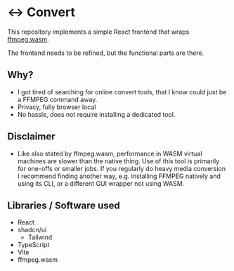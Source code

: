 # ↔️ Convert

This repository implements a simple React frontend that wraps [ffmpeg.wasm](https://github.com/ffmpegwasm/ffmpeg.wasm).

The frontend needs to be refined, but the functional parts are there.

## Why?

- I got tired of searching for online convert tools, that I know could just be a FFMPEG command away.
- Privacy, fully browser local
- No hassle, does not require installing a dedicated tool.

## Disclaimer

- Like also stated by ffmpeg.wasm, performance in WASM virtual machines are slower than the native thing.
  Use of this tool is primarily for one-offs or smaller jobs. If you regularly do heavy media conversion
  I recommend finding another way, e.g. installing FFMPEG natively and using its CLI, or a different GUI
  wrapper not using WASM.


## Libraries / Software used

- React
- shadcn/ui
  - Tailwind
- TypeScript
- Vite
- ffmpeg.wasm
